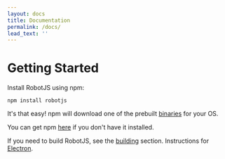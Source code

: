 ```yaml
---
layout: docs
title: Documentation
permalink: /docs/
lead_text: ''
---
```


# Getting Started

Install RobotJS using npm:

```
npm install robotjs
```
It's that easy! npm will download one of the prebuilt [binaries](https://github.com/octalmage/robotjs/releases/latest) for your OS.

You can get npm [here](https://nodejs.org/en/download/) if you don't have it installed.

If you need to build RobotJS, see the [building](/docs/building) section. Instructions for [Electron](/docs/electron).
